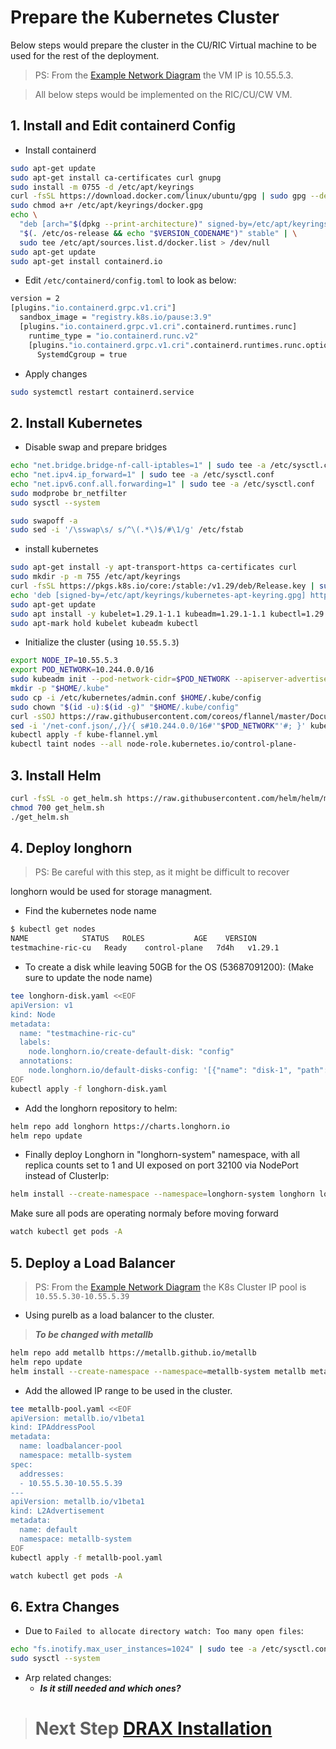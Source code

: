 # **Prepare the Kubernetes Cluster**

Below steps would prepare the cluster in the CU/RIC Virtual machine to be used for the rest of the deployment.

> PS: From the [Example Network Diagram](/drax-docs/) the VM IP is 10.55.5.3.

> All below steps would be implemented on the RIC/CU/CW VM.

## 1. Install and Edit containerd Config

- Install containerd
```bash
sudo apt-get update
sudo apt-get install ca-certificates curl gnupg
sudo install -m 0755 -d /etc/apt/keyrings
curl -fsSL https://download.docker.com/linux/ubuntu/gpg | sudo gpg --dearmor -o /etc/apt/keyrings/docker.gpg
sudo chmod a+r /etc/apt/keyrings/docker.gpg
echo \
  "deb [arch="$(dpkg --print-architecture)" signed-by=/etc/apt/keyrings/docker.gpg] https://download.docker.com/linux/ubuntu \
  "$(. /etc/os-release && echo "$VERSION_CODENAME")" stable" | \
  sudo tee /etc/apt/sources.list.d/docker.list > /dev/null
sudo apt-get update
sudo apt-get install containerd.io
```

- Edit `/etc/containerd/config.toml` to look as below:
```bash
version = 2
[plugins."io.containerd.grpc.v1.cri"]
  sandbox_image = "registry.k8s.io/pause:3.9"
  [plugins."io.containerd.grpc.v1.cri".containerd.runtimes.runc]
    runtime_type = "io.containerd.runc.v2"
    [plugins."io.containerd.grpc.v1.cri".containerd.runtimes.runc.options]
      SystemdCgroup = true
```
- Apply changes
```bash
sudo systemctl restart containerd.service
```

## 2. Install Kubernetes

- Disable swap and prepare bridges 
```bash
echo "net.bridge.bridge-nf-call-iptables=1" | sudo tee -a /etc/sysctl.conf
echo "net.ipv4.ip_forward=1" | sudo tee -a /etc/sysctl.conf
echo "net.ipv6.conf.all.forwarding=1" | sudo tee -a /etc/sysctl.conf
sudo modprobe br_netfilter
sudo sysctl --system

sudo swapoff -a
sudo sed -i '/\sswap\s/ s/^\(.*\)$/#\1/g' /etc/fstab
```

- install kubernetes

```bash
sudo apt-get install -y apt-transport-https ca-certificates curl
sudo mkdir -p -m 755 /etc/apt/keyrings
curl -fsSL https://pkgs.k8s.io/core:/stable:/v1.29/deb/Release.key | sudo gpg --dearmor -o /etc/apt/keyrings/kubernetes-apt-keyring.gpg
echo 'deb [signed-by=/etc/apt/keyrings/kubernetes-apt-keyring.gpg] https://pkgs.k8s.io/core:/stable:/v1.29/deb/ /' | sudo tee /etc/apt/sources.list.d/kubernetes.list
sudo apt-get update
sudo apt install -y kubelet=1.29.1-1.1 kubeadm=1.29.1-1.1 kubectl=1.29.1-1.1
sudo apt-mark hold kubelet kubeadm kubectl
```
- Initialize the cluster (using `10.55.5.3`)
```bash
export NODE_IP=10.55.5.3
export POD_NETWORK=10.244.0.0/16
sudo kubeadm init --pod-network-cidr=$POD_NETWORK --apiserver-advertise-address=$NODE_IP
mkdir -p "$HOME/.kube"
sudo cp -i /etc/kubernetes/admin.conf $HOME/.kube/config
sudo chown "$(id -u):$(id -g)" "$HOME/.kube/config"
curl -sSOJ https://raw.githubusercontent.com/coreos/flannel/master/Documentation/kube-flannel.yml
sed -i '/net-conf.json/,/}/{ s#10.244.0.0/16#'"$POD_NETWORK"'#; }' kube-flannel.yml
kubectl apply -f kube-flannel.yml
kubectl taint nodes --all node-role.kubernetes.io/control-plane-
```

## 3. Install Helm

```bash
curl -fsSL -o get_helm.sh https://raw.githubusercontent.com/helm/helm/main/scripts/get-helm-3
chmod 700 get_helm.sh
./get_helm.sh
```

## 4. Deploy longhorn

> PS: Be careful with this step, as it might be difficult to recover

longhorn would be used for storage managment.
- Find the kubernetes node name
```bash
$ kubectl get nodes
NAME            STATUS   ROLES           AGE    VERSION
testmachine-ric-cu   Ready    control-plane   7d4h   v1.29.1
```

- To create a disk while leaving 50GB for the OS (53687091200): (Make sure to update the node name)
```bash
tee longhorn-disk.yaml <<EOF
apiVersion: v1
kind: Node
metadata:
  name: "testmachine-ric-cu"
  labels:
    node.longhorn.io/create-default-disk: "config"
  annotations:
    node.longhorn.io/default-disks-config: '[{"name": "disk-1", "path": "/var/lib/longhorn", "allowScheduling": true, "storageReserved": 53687091200, "tags": []}]'
EOF
kubectl apply -f longhorn-disk.yaml
```

- Add the longhorn repository to helm:
``` bash
helm repo add longhorn https://charts.longhorn.io
helm repo update
```

- Finally deploy Longhorn in "longhorn-system" namespace, with all replica counts set to 1 and UI exposed on port 32100 via NodePort instead of ClusterIp:
``` bash
helm install --create-namespace --namespace=longhorn-system longhorn longhorn/longhorn
```
Make sure all pods are operating normaly before moving forward
```bash
watch kubectl get pods -A
```


## 5. Deploy a Load Balancer
> PS: From the [Example Network Diagram](/drax-docs/) the K8s Cluster IP pool is `10.55.5.30-10.55.5.39`


- Using purelb as a load balancer to the cluster.
> ***To be changed with metallb***
```bash
helm repo add metallb https://metallb.github.io/metallb
helm repo update
helm install --create-namespace --namespace=metallb-system metallb metallb/metallb --version 0.13.12
```
- Add the allowed IP range to be used in the cluster.
```bash
tee metallb-pool.yaml <<EOF
apiVersion: metallb.io/v1beta1
kind: IPAddressPool
metadata:
  name: loadbalancer-pool
  namespace: metallb-system
spec:
  addresses:
  - 10.55.5.30-10.55.5.39
---
apiVersion: metallb.io/v1beta1
kind: L2Advertisement
metadata:
  name: default
  namespace: metallb-system
EOF
kubectl apply -f metallb-pool.yaml
```
```bash
watch kubectl get pods -A
```

## 6. Extra Changes

- Due to `Failed to allocate directory watch: Too many open files`:
```bash
echo "fs.inotify.max_user_instances=1024" | sudo tee -a /etc/sysctl.conf
sudo sysctl --system
```

- Arp related changes:
    - ***Is it still needed and which ones?***

> # Next Step [DRAX Installation](/drax-docs/drax_ng-install/)